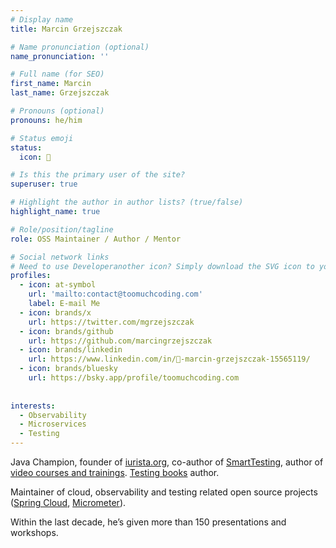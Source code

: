 ```yaml
---
# Display name
title: Marcin Grzejszczak

# Name pronunciation (optional)
name_pronunciation: ''

# Full name (for SEO)
first_name: Marcin
last_name: Grzejszczak

# Pronouns (optional)
pronouns: he/him

# Status emoji
status:
  icon: 🚀

# Is this the primary user of the site?
superuser: true

# Highlight the author in author lists? (true/false)
highlight_name: true

# Role/position/tagline
role: OSS Maintainer / Author / Mentor

# Social network links
# Need to use Developeranother icon? Simply download the SVG icon to your `assets/media/icons/` folder.
profiles:
  - icon: at-symbol
    url: 'mailto:contact@toomuchcoding.com'
    label: E-mail Me
  - icon: brands/x
    url: https://twitter.com/mgrzejszczak
  - icon: brands/github
    url: https://github.com/marcingrzejszczak
  - icon: brands/linkedin
    url: https://www.linkedin.com/in/👾-marcin-grzejszczak-15565119/
  - icon: brands/bluesky
    url: https://bsky.app/profile/toomuchcoding.com
    
  
interests:
  - Observability
  - Microservices
  - Testing
---
```


Java Champion, founder of [iurista.org](https://iurista.org), co-author of [SmartTesting](smarttesting.pl), author of [video courses and trainings](https://www.oreilly.com/search/?q=author%3A%22Marcin%20Grzejszczak%22&rows=100). [Testing books](https://www.amazon.com/s?k=marcin%20grzejszczak) author.

Maintainer of cloud, observability and testing related open source projects ([Spring Cloud](https://github.com/spring-cloud/), [Micrometer](https://github.com/micrometer-metrics/)).

Within the last decade, he’s given more than 150 presentations and workshops.
